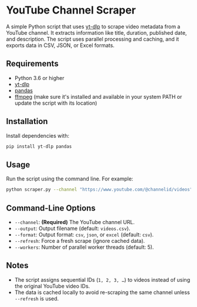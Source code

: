 # YouTube Channel Scraper

A simple Python script that uses [yt-dlp](https://github.com/yt-dlp/yt-dlp) to scrape video metadata from a YouTube channel. It extracts information like title, duration, published date, and description. The script uses parallel processing and caching, and it exports data in CSV, JSON, or Excel formats.

## Requirements

- Python 3.6 or higher
- [yt-dlp](https://github.com/yt-dlp/yt-dlp)
- [pandas](https://pandas.pydata.org/)
- [ffmpeg](https://ffmpeg.org/) (make sure it's installed and available in your system PATH or update the script with its location)

## Installation

Install dependencies with:

```bash
pip install yt-dlp pandas
```

## Usage

Run the script using the command line. For example:

```bash
python scraper.py --channel "https://www.youtube.com/@channelid/videos" --output "channel_videos.csv" --format csv --refresh --workers 8
```

## Command-Line Options

- `--channel`: **(Required)** The YouTube channel URL.
- `--output`: Output filename (default: `videos.csv`).
- `--format`: Output format: `csv`, `json`, or `excel` (default: `csv`).
- `--refresh`: Force a fresh scrape (ignore cached data).
- `--workers`: Number of parallel worker threads (default: 5).

## Notes

- The script assigns sequential IDs (`1, 2, 3, …`) to videos instead of using the original YouTube video IDs.
- The data is cached locally to avoid re-scraping the same channel unless `--refresh` is used.
